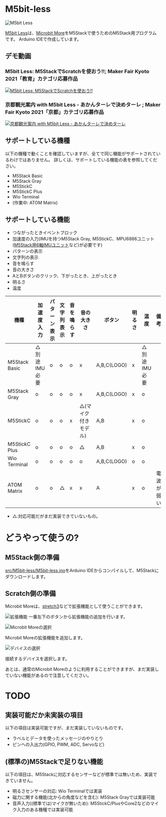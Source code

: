 # M5bit-less
![M5bit Less](https://i.gyazo.com/37711fdbdec359e2834c6fbac1eb5bff.png)

[M5bit Less](https://scrapbox.io/M5S/M5bit_Less)は、[Microbit More](https://microbit-more.github.io/)をM5Stackで使うためのM5Stack用プログラムです。
Arduino IDEで作成しています。

## デモ動画
### M5bit Less: M5StackでScratchを使おう!!; Maker Fair Kyoto 2021「教育」カテゴリ応募作品
[![M5bit Less: M5StackでScratchを使おう!!](https://img.youtube.com/vi/sNwNkEHScCE/0.jpg)](https://www.youtube.com/watch?v=sNwNkEHScCE)

### 京都観光案内 with M5bit Less - あかんターレで決めターレ ; Maker Fair Kyoto 2021「京都」カテゴリ応募作品
[![京都観光案内 with M5bit Less - あかんターレで決めターレ](https://img.youtube.com/vi/7ue7GZlBH6Y/0.jpg)](https://www.youtube.com/watch?v=7ue7GZlBH6Y)

## サポートしている機種
以下の機種で動くことを確認していますが、全てで同じ機能がサポートされているわけではありません。
詳しくは、サポートしている機能の表を参照してください。
- M5Stack Basic
- M5Stack Gray
- M5StickC
- M5StickC Plus
- Wio Terminal
- (作業中: ATOM Matrix)


## サポートしている機能
- つながったときイベントブロック
- 加速度の入力(IMUを持つM5Stack Gray, M5StickC、MPU6886ユニット([M5Stack用6軸IMUユニット](https://www.switch-science.com/catalog/6623/)など)が必要です)
- パターンの表示
- 文字列の表示
- 音を鳴らす
- 音の大きさ
- AとBボタンのクリック、下がったとき、上がったとき
- 明るさ
- 温度

|機種|加速度入力|パターン表示|文字列表示|音を鳴らす|音の大きさ|ボタン|明るさ|温度|備考|
|---|---|---|---|---|---|---|---|---|---|
|M5Stack Basic|△別途IMU必要|o|o|o|x|A,B,C(LOGO)|x|△別途IMU必要||
|M5Stack Gray |o|o|o|o|x|A,B,C(LOGO)|x|o||
|M5StickC|o|o|o|x|△(マイク付きモデル)|A,B|x|o||
|M5StickC Plus|o|o|o|o|△|A,B|x|o||
|Wio Terminal|o|o|o|o|o|A,B,C(LOGO)|o|o| |
|ATOM Matrix|o|o|△|x|x|A|x|o|電波が弱い|
- △:対応可能だがまだ実装できていないもの。

# どうやって使うの?
## M5Stack側の準備
[src/M5bit-less/M5bit-less.ino](src/M5bit-less/M5bit-less.ino)をArduino IDEからコンパイルして、M5Stackにダウンロードします。

## Scratch側の準備
Microbit Moreは、[stretch3](https://stretch3.github.io/)などで拡張機能として使うことができます。

![拡張機能](https://i.gyazo.com/208ad9cd788d453555267d8901b4050b.png)
一番左下のボタンから拡張機能の追加を行います。

![Microbit Moreの選択](https://i.gyazo.com/4780d7b0da3a260f7e709db4b16334c3.png)

Microbit Moreの拡張機能を追加します。

![デバイスの選択](https://i.gyazo.com/be6c3374e86301eb7874fa0d1ba9575d.png)

接続するデバイスを選択します。

あとは、通常のMicrobit Moreのように利用することができますが、まだ実装していない機能があるので注意してください。

# TODO
## 実装可能だか未実装の項目
以下の項目は実装可能ですが、まだ実装していないものです。
- ラベルとデータを使ったメッセージのやりとり
- ピンへの入出力(GPIO, PWM, ADC, Servoなど)

## (標準の)M5Stackで足りない機能
以下の項目は、M5Stackに対応するセンサーなどが標準では無いため、実装できていません。
- 明るさセンサーの対応: Wio Terminalでは実装
- 磁力に関する機能(北からの角度などを含む): M5Stack Grayでは実装可能
- 音声入力((標準では)マイクが無いため): M5StickC/PlusやCore2などのマイク入力のある機種では実装可能
